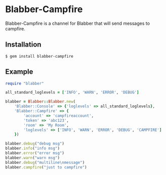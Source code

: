 Blabber-Campfire
===

Blabber-Campfire is a channel for Blabber that will send messages to campfire.

## Installation

```
$ gem install blabber-campfire
```

## Example

```ruby
require "blabber"

all_standard_loglevels = ['INFO', 'WARN', 'ERROR', 'DEBUG']

blabber = Blabber::Blabber.new(
    'Blabber::Console' => {'loglevels' => all_standard_loglevels},
    'Blabber::Campfire' => {
        'account' => 'campfireaccount', 
        'token' => 'abc123', 
        'room' => 'My Room',
        'loglevels' => ['INFO', 'WARN', 'ERROR', 'DEBUG', 'CAMPFIRE']
    })

blabber.debug("debug msg")
blabber.info("info msg")
blabber.error("error msg")
blabber.warn("warn msg")
blabber.debug("multiline\nmessage")
blabber.campfire("just to campfire")
```

